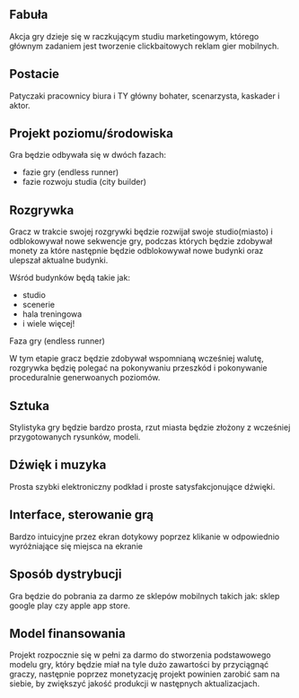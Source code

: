 ## Fabuła

Akcja gry dzieje się w raczkującym studiu marketingowym, którego głównym zadaniem jest tworzenie clickbaitowych reklam gier mobilnych.

## Postacie

Patyczaki pracownicy biura i TY główny bohater, scenarzysta, kaskader i aktor.

## Projekt poziomu/środowiska 

Gra będzie odbywała się w dwóch fazach:
- fazie gry (endless runner)
- fazie rozwoju studia (city builder)

## Rozgrywka 

Gracz w trakcie swojej rozgrywki będzie rozwijał swoje studio(miasto) i odblokowywał nowe sekwencje gry, podczas których będzie zdobywał monety za które następnie będzie odblokowywał nowe budynki oraz ulepszał aktualne budynki.

Wśród budynków będą takie jak:
- studio
- scenerie
- hala treningowa
- i wiele więcej!

Faza gry (endless runner)

W tym etapie gracz będzie zdobywał wspomnianą wcześniej walutę, rozgrywka będzię polegać na pokonywaniu przeszkód i pokonywanie proceduralnie generwoanych poziomów.

## Sztuka 

Stylistyka gry będzie bardzo prosta, rzut miasta będzie złożony z wcześniej przygotowanych rysunków, modeli.

## Dźwięk i muzyka

Prosta szybki elektroniczny podkład i proste satysfakcjonujące dźwięki.

## Interface, sterowanie grą

Bardzo intuicyjne przez ekran dotykowy poprzez klikanie w odpowiednio wyróżniające się miejsca na ekranie

## Sposób dystrybucji

Gra będzie do pobrania za darmo ze sklepów mobilnych takich jak: sklep google play czy apple app store.

## Model finansowania 

Projekt rozpocznie się w pełni za darmo do stworzenia podstawowego modelu gry, który będzie miał na tyle dużo zawartości by przyciągnąć graczy, następnie poprzez monetyzację projekt powinien zarobić sam na siebie, by zwiększyć jakość produkcji w następnych aktualizacjach.